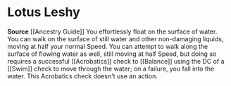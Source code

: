 ﻿---
id: '101'
name: Lotus Leshy
rarity: Common
source: '[[DATABASE/source/Ancestry Guide|Ancestry Guide]]'
trait: null
type: Heritage

---
# Lotus Leshy

**Source** [[Ancestry Guide]] 
You effortlessly float on the surface of water. You can walk on the surface of still water and other non-damaging liquids, moving at half your normal Speed. You can attempt to walk along the surface of flowing water as well, still moving at half Speed, but doing so requires a successful [[Acrobatics]] check to [[Balance]] using the DC of a [[Swim]] check to move through the water; on a failure, you fall into the water. This Acrobatics check doesn't use an action.